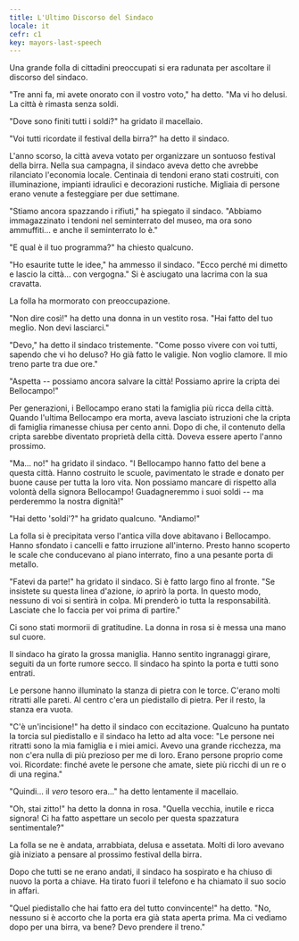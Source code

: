 ```yaml
---
title: L'Ultimo Discorso del Sindaco
locale: it
cefr: c1
key: mayors-last-speech
---
```


Una grande folla di cittadini preoccupati si era radunata per ascoltare il discorso del sindaco.

"Tre anni fa, mi avete onorato con il vostro voto," ha detto. "Ma vi ho delusi. La città è rimasta senza soldi.

"Dove sono finiti tutti i soldi?" ha gridato il macellaio.

"Voi tutti ricordate il festival della birra?" ha detto il sindaco.

L'anno scorso, la città aveva votato per organizzare un sontuoso festival della birra. Nella sua campagna, il sindaco aveva detto che avrebbe rilanciato l'economia locale. Centinaia di tendoni erano stati costruiti, con illuminazione, impianti idraulici e decorazioni rustiche. Migliaia di persone erano venute a festeggiare per due settimane.

"Stiamo ancora spazzando i rifiuti," ha spiegato il sindaco. "Abbiamo immagazzinato i tendoni nel seminterrato del museo, ma ora sono ammuffiti... e anche il seminterrato lo è."

"E qual è il tuo programma?" ha chiesto qualcuno.

"Ho esaurite tutte le idee," ha ammesso il sindaco. "Ecco perché mi dimetto e lascio la città... con vergogna." Si è asciugato una lacrima con la sua cravatta.

La folla ha mormorato con preoccupazione.

"Non dire così!" ha detto una donna in un vestito rosa. "Hai fatto del tuo meglio. Non devi lasciarci."

"Devo," ha detto il sindaco tristemente. "Come posso vivere con voi tutti, sapendo che vi ho deluso? Ho già fatto le valigie. Non voglio clamore. Il mio treno parte tra due ore."

"Aspetta -- possiamo ancora salvare la città! Possiamo aprire la cripta dei Bellocampo!"

Per generazioni, i Bellocampo erano stati la famiglia più ricca della città. Quando l'ultima Bellocampo era morta, aveva lasciato istruzioni che la cripta di famiglia rimanesse chiusa per cento anni. Dopo di che, il contenuto della cripta sarebbe diventato proprietà della città. Doveva essere aperto l'anno prossimo.

"Ma... no!" ha gridato il sindaco. "I Bellocampo hanno fatto del bene a questa città. Hanno costruito le scuole, pavimentato le strade e donato per buone cause per tutta la loro vita. Non possiamo mancare di rispetto alla volontà della signora Bellocampo! Guadagneremmo i suoi soldi -- ma perderemmo la nostra dignità!"

"Hai detto 'soldi'?" ha gridato qualcuno. "Andiamo!"

La folla si è precipitata verso l'antica villa dove abitavano i Bellocampo. Hanno sfondato i cancelli e fatto irruzione all'interno. Presto hanno scoperto le scale che conducevano al piano interrato, fino a una pesante porta di metallo.

"Fatevi da parte!" ha gridato il sindaco. Si è fatto largo fino al fronte. "Se insistete su questa linea d'azione, *io* aprirò la porta. In questo modo, nessuno di voi si sentirà in colpa. Mi prenderò io tutta la responsabilità. Lasciate che lo faccia per voi prima di partire."

Ci sono stati mormorii di gratitudine. La donna in rosa si è messa una mano sul cuore.

Il sindaco ha girato la grossa maniglia. Hanno sentito ingranaggi girare, seguiti da un forte rumore secco. Il sindaco ha spinto la porta e tutti sono entrati.

Le persone hanno illuminato la stanza di pietra con le torce. C'erano molti ritratti alle pareti. Al centro c'era un piedistallo di pietra. Per il resto, la stanza era vuota.

"C'è un'incisione!" ha detto il sindaco con eccitazione. Qualcuno ha puntato la torcia sul piedistallo e il sindaco ha letto ad alta voce: "Le persone nei ritratti sono la mia famiglia e i miei amici. Avevo una grande ricchezza, ma non c'era nulla di più prezioso per me di loro. Erano persone proprio come voi. Ricordate: finché avete le persone che amate, siete più ricchi di un re o di una regina."

"Quindi... il *vero* tesoro era..." ha detto lentamente il macellaio.

"Oh, stai zitto!" ha detto la donna in rosa. "Quella vecchia, inutile e ricca signora! Ci ha fatto aspettare un secolo per questa spazzatura sentimentale?"

La folla se ne è andata, arrabbiata, delusa e assetata. Molti di loro avevano già iniziato a pensare al prossimo festival della birra.

Dopo che tutti se ne erano andati, il sindaco ha sospirato e ha chiuso di nuovo la porta a chiave. Ha tirato fuori il telefono e ha chiamato il suo socio in affari.

"Quel piedistallo che hai fatto era del tutto convincente!" ha detto. "No, nessuno si è accorto che la porta era già stata aperta prima. Ma ci vediamo dopo per una birra, va bene? Devo prendere il treno."